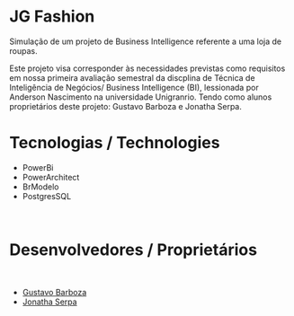 # JG Fashion
Simulação de um projeto de Business Intelligence referente a uma loja de roupas.<br>

Este projeto visa corresponder às necessidades previstas como requisitos em nossa primeira avaliação semestral da discplina de Técnica de Inteligência de Negócios/ Business Intelligence (BI), lessionada por Anderson Nascimento na universidade Unigranrio.
Tendo como alunos proprietários deste projeto: Gustavo Barboza e Jonatha Serpa.<br>
# Tecnologias / Technologies
<ul>
  <li>PowerBi</li>
  <li>PowerArchitect</li>
  <li>BrModelo</li>
  <li>PostgresSQL</li>
  </ul><br>
 <h1>Desenvolvedores / Proprietários</h1><br>
 <ul>
  <li><a href="https://github.com/gstvmuniz" targe="_blank"> Gustavo Barboza</a></li>
  <li><a href="https://github.com/JonathaEu" target="_blank"> Jonatha Serpa</a></li>
 


